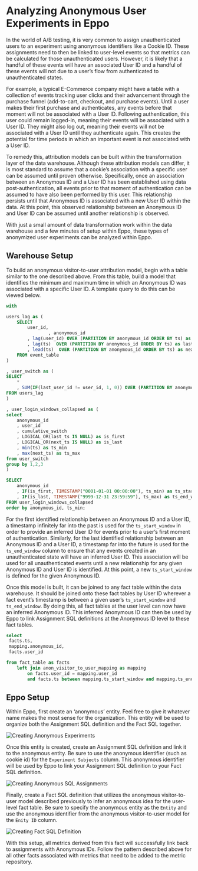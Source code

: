 # Analyzing Anonymous User Experiments in Eppo

In the world of A/B testing, it is very common to assign unauthenticated users to an experiment using anonymous identifiers like a Cookie ID. These assignments need to then be linked to user-level events so that metrics can be calculated for those unauthenticated users. However, it is likely that a handful of these events will have an associated User ID and a handful of these events will not due to a user’s flow from authenticated to unauthenticated states.

For example, a typical E-Commerce company might have a table with a collection of events tracking user clicks and their advancement through the purchase funnel (add-to-cart, checkout, and purchase events). Until a user makes their first purchase and authenticates, any events before that moment will not be associated with a User ID. Following authentication, this user could remain logged-in, meaning their events will be associated with a User ID. They might also log out, meaning their events will not be associated with a User ID until they authenticate again. This creates the potential for time periods in which an important event is not associated with a User ID.

To remedy this, attribution models can be built within the transformation layer of the data warehouse. Although these attribution models can differ, it is most standard to assume that a cookie’s association with a specific user can be assumed until proven otherwise. Specifically, once an association between an Anonymous ID and a User ID has been established using data post-authentication, all events prior to that moment of authentication can be assumed to have also been performed by this user.  This relationship persists until that Anonymous ID is associated with a new User ID within the data. At this point, this observed relationship between an Anonymous ID and User ID can be assumed until another relationship is observed.

With just a small amount of data transformation work within the data warehouse and a few minutes of setup within Eppo, these types of anonymized user experiments can be analyzed within Eppo.

## Warehouse Setup

To build an anonymous visitor-to-user attribution model, begin with a table similar to the one described above. From this table, build a model that identifies the minimum and maximum time in which an Anonymous ID was associated with a specific User ID. A template query to do this can be viewed below.

```sql
with 

users_lag as (
    SELECT
        user_id,
				, anonymous_id
        , lag(user_id) OVER (PARTITION BY anonymous_id ORDER BY ts) as last_user_id
        , lag(ts)  OVER (PARTITION BY anonymous_id ORDER BY ts) as last_ts
        , lead(ts)  OVER (PARTITION BY anonymous_id ORDER BY ts) as next_ts
    FROM event_table
)

, user_switch as (
SELECT
    *
    , SUM(IF(last_user_id != user_id, 1, 0)) OVER (PARTITION BY anonymous_id ORDER BY ts) as cumulative_switch
FROM users_lag
)

, user_login_windows_collapsed as (
select
    anonymous_id
    , user_id
    , cumulative_switch
    , LOGICAL_OR(last_ts IS NULL) as is_first
    , LOGICAL_OR(next_ts IS NULL) as is_last
    , min(ts) as ts_min
    , max(next_ts) as ts_max
from user_switch
group by 1,2,3
)

SELECT
    anonymous_id
    , IF(is_first, TIMESTAMP("0001-01-01 00:00:00"), ts_min) as ts_start_window
    , IF(is_last, TIMESTAMP("9999-12-31 23:59:59"), ts_max) as ts_end_window
FROM user_login_windows_collapsed
order by anonymous_id, ts_min;

```

For the first identified relationship between an Anonymous ID and a User ID, a timestamp infinitely far into the past is used for the `ts_start_window` in order to provide an inferred User ID for events prior to a user’s first moment of authentication. Similarly, for the last identified relationship between an Anonymous ID and a User ID, a timestamp far into the future is used for the `ts_end_window` column to ensure that any events created in an unauthenticated state will have an inferred User ID. This association will be used for all unauthenticated events until a new relationship for any given Anonymous ID and User ID is identified. At this point, a new `ts_start_window` is defined for the given Anonymous ID.

Once this model is built, it can be joined to any fact table within the data warehouse. It should be joined onto these fact tables by User ID wherever a fact event’s timestamp is between a given user’s `ts_start_window` and `ts_end_window`. By doing this, all fact tables at the user level can now have an inferred Anonymous ID. This inferred Anonymous ID can then be used by Eppo to link Assignment SQL definitions at the Anonymous ID level to these fact tables.

```sql 
select 
 facts.ts,
 mapping.anonymous_id,
 facts.user_id

from fact_table as facts
	left join anon_visitor_to_user_mapping as mapping
		on facts.user_id = mapping.user_id 
		and facts.ts between mapping.ts_start_window and mapping.ts_end_window
```

## Eppo Setup

Within Eppo, first create an ‘anonymous’ entity. Feel free to give it whatever name makes the most sense for the organization. This entity will be used to organize both the Assignment SQL definition and the Fact SQL together.

![Creating Anonymous Experiments](/img/anonymous-experiments/creating_anonymous_entity.gif)

Once this entity is created, create an Assignment SQL definition and link it to the anonymous entity. Be sure to use the anonymous identifier (such as cookie id) for the `Experiment Subjects` column. This anonymous identifier will be used by Eppo to link your Assignment SQL definition to your Fact SQL definition.

![Creating Anonymous SQL Assignments](/img/anonymous-experiments/creating_assignment_definition.gif)

Finally, create a Fact SQL definition that utilizes the anonymous visitor-to-user model described previously to infer an anonymous idea for the user-level fact table. Be sure to specify the anonymous entity as the `Entity` and use the anonymous identifier from the anonymous visitor-to-user model for the `Enity ID` column.

![Creating Fact SQL Definition](/img/anonymous-experiments/creating_fact_sql.gif)

With this setup, all metrics derived from this fact will successfully link back to assignments with Anonymous IDs.  Follow the pattern described above for all other facts associated with metrics that need to be added to the metric repository.